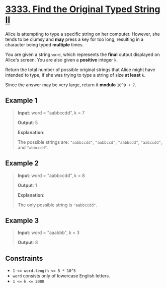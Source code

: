 # [3333. Find the Original Typed String II](https://leetcode.com/problems/find-the-original-typed-string-ii)

Alice is attempting to type a specific string on her computer. However, she tends to be clumsy and **may** press a key for too long, resulting in a character being typed **multiple** times.

You are given a string `word`, which represents the **final** output displayed on Alice's screen. You are also given a **positive** integer `k`.

Return the total number of possible original strings that Alice might have intended to type, if she was trying to type a string of size **at least** `k`.

Since the answer may be very large, return it **modulo** `10^9 + 7`.

## Example 1

> **Input**: word = "aabbccdd", k = 7
>
> **Output**: 5
>
> **Explanation**:
>
> The possible strings are: `"aabbccdd"`, `"aabbccd"`, `"aabbcdd"`, `"aabccdd"`, and `"abbccdd"`.

## Example 2

> **Input**: word = "aabbccdd", k = 8
>
> **Output**: 1
>
> **Explanation**:
>
> The only possible string is `"aabbccdd"`.

## Example 3

> **Input**: word = "aaabbb", k = 3
>
> **Output**: 8

## Constraints

- `1 <= word.length <= 5 * 10^5`
- `word` consists only of lowercase English letters.
- `1 <= k <= 2000`